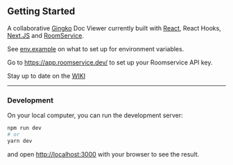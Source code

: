 ## Getting Started

A collaborative [Gingko](https://gingkoapp.com) Doc Viewer currently built with [React](https://reactjs.org), React Hooks, [Next.JS](https://nextjs.org) and [RoomService](https://www.roomservice.dev/).

See [env.example](https://github.com/Glidias/gingknext/blob/master/.env.example) on what to set up for environment variables.

Go to https://app.roomservice.dev/ to set up your Roomservice API key.

Stay up to date on the [WIKI](https://github.com/Glidias/gingknext/wiki)

______

### Development

On your local computer, you can run the development server:

```bash
npm run dev
# or
yarn dev
```

and open [http://localhost:3000](http://localhost:3000) with your browser to see the result.